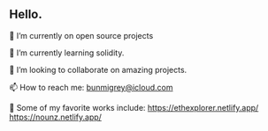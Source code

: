 ## Hello.

🔭 I’m currently on open source projects

🌱 I’m currently learning solidity.

👯 I’m looking to collaborate on amazing projects.

📫 How to reach me: bunmigrey@icloud.com

💞️ Some of my favorite works include: 
https://ethexplorer.netlify.app/   https://nounz.netlify.app/
